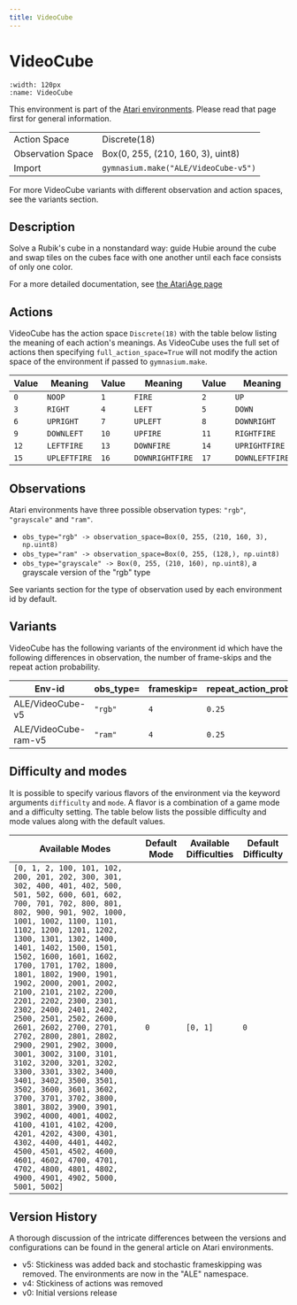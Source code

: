 ```yaml
---
title: VideoCube
---
```


# VideoCube

```{figure} ../../_static/videos/atari/video_cube.gif
:width: 120px
:name: VideoCube
```

This environment is part of the <a href='..'>Atari environments</a>. Please read that page first for general information.

|   |   |
|---|---|
| Action Space | Discrete(18) |
| Observation Space | Box(0, 255, (210, 160, 3), uint8) |
| Import | `gymnasium.make("ALE/VideoCube-v5")` |

For more VideoCube variants with different observation and action spaces, see the variants section.

## Description

Solve a Rubik's cube in a nonstandard way: guide Hubie around the cube and swap tiles on the cubes face with one another until each face consists of only one color.

For a more detailed documentation, see [the AtariAge page](https://atariage.com/manual_html_page.php?SoftwareLabelID=974)

## Actions

VideoCube has the action space `Discrete(18)` with the table below listing the meaning of each action's meanings.
As VideoCube uses the full set of actions then specifying `full_action_space=True` will not modify the action space of the environment if passed to `gymnasium.make`.

| Value   | Meaning      | Value   | Meaning         | Value   | Meaning        |
|---------|--------------|---------|-----------------|---------|----------------|
| `0`     | `NOOP`       | `1`     | `FIRE`          | `2`     | `UP`           |
| `3`     | `RIGHT`      | `4`     | `LEFT`          | `5`     | `DOWN`         |
| `6`     | `UPRIGHT`    | `7`     | `UPLEFT`        | `8`     | `DOWNRIGHT`    |
| `9`     | `DOWNLEFT`   | `10`    | `UPFIRE`        | `11`    | `RIGHTFIRE`    |
| `12`    | `LEFTFIRE`   | `13`    | `DOWNFIRE`      | `14`    | `UPRIGHTFIRE`  |
| `15`    | `UPLEFTFIRE` | `16`    | `DOWNRIGHTFIRE` | `17`    | `DOWNLEFTFIRE` |

## Observations

Atari environments have three possible observation types: `"rgb"`, `"grayscale"` and `"ram"`.

- `obs_type="rgb" -> observation_space=Box(0, 255, (210, 160, 3), np.uint8)`
- `obs_type="ram" -> observation_space=Box(0, 255, (128,), np.uint8)`
- `obs_type="grayscale" -> Box(0, 255, (210, 160), np.uint8)`, a grayscale version of the "rgb" type

See variants section for the type of observation used by each environment id by default.



## Variants

VideoCube has the following variants of the environment id which have the following differences in observation,
the number of frame-skips and the repeat action probability.

| Env-id               | obs_type=   | frameskip=   | repeat_action_probability=   |
|----------------------|-------------|--------------|------------------------------|
| ALE/VideoCube-v5     | `"rgb"`     | `4`          | `0.25`                       |
| ALE/VideoCube-ram-v5 | `"ram"`     | `4`          | `0.25`                       |

## Difficulty and modes

It is possible to specify various flavors of the environment via the keyword arguments `difficulty` and `mode`.
A flavor is a combination of a game mode and a difficulty setting. The table below lists the possible difficulty and mode values
along with the default values.

| Available Modes                                                                                                                                                                                                                                                                                                                                                                                                                                                                                                                                                                                                                                                                                                                                                                                                                                                                                                      | Default Mode   | Available Difficulties   | Default Difficulty   |
|----------------------------------------------------------------------------------------------------------------------------------------------------------------------------------------------------------------------------------------------------------------------------------------------------------------------------------------------------------------------------------------------------------------------------------------------------------------------------------------------------------------------------------------------------------------------------------------------------------------------------------------------------------------------------------------------------------------------------------------------------------------------------------------------------------------------------------------------------------------------------------------------------------------------|----------------|--------------------------|----------------------|
| `[0, 1, 2, 100, 101, 102, 200, 201, 202, 300, 301, 302, 400, 401, 402, 500, 501, 502, 600, 601, 602, 700, 701, 702, 800, 801, 802, 900, 901, 902, 1000, 1001, 1002, 1100, 1101, 1102, 1200, 1201, 1202, 1300, 1301, 1302, 1400, 1401, 1402, 1500, 1501, 1502, 1600, 1601, 1602, 1700, 1701, 1702, 1800, 1801, 1802, 1900, 1901, 1902, 2000, 2001, 2002, 2100, 2101, 2102, 2200, 2201, 2202, 2300, 2301, 2302, 2400, 2401, 2402, 2500, 2501, 2502, 2600, 2601, 2602, 2700, 2701, 2702, 2800, 2801, 2802, 2900, 2901, 2902, 3000, 3001, 3002, 3100, 3101, 3102, 3200, 3201, 3202, 3300, 3301, 3302, 3400, 3401, 3402, 3500, 3501, 3502, 3600, 3601, 3602, 3700, 3701, 3702, 3800, 3801, 3802, 3900, 3901, 3902, 4000, 4001, 4002, 4100, 4101, 4102, 4200, 4201, 4202, 4300, 4301, 4302, 4400, 4401, 4402, 4500, 4501, 4502, 4600, 4601, 4602, 4700, 4701, 4702, 4800, 4801, 4802, 4900, 4901, 4902, 5000, 5001, 5002]` | `0`            | `[0, 1]`                 | `0`                  |

## Version History

A thorough discussion of the intricate differences between the versions and configurations can be found in the general article on Atari environments.

* v5: Stickiness was added back and stochastic frameskipping was removed. The environments are now in the "ALE" namespace.
* v4: Stickiness of actions was removed
* v0: Initial versions release
